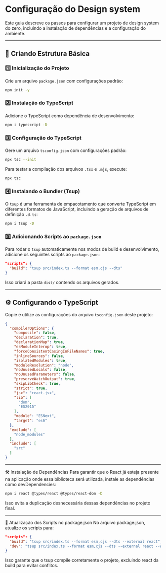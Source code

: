 # Configuração do Design system

Este guia descreve os passos para configurar um projeto de design system do zero, incluindo a instalação de dependências e a configuração do ambiente.

---

## 📁 Criando Estrutura Básica


### 1️⃣ Inicialização do Projeto
Crie um arquivo `package.json` com configurações padrão:
```sh
npm init -y
```

### 2️⃣ Instalação do TypeScript
Adicione o TypeScript como dependência de desenvolvimento:
```sh
npm i typescript -D
```

### 3️⃣ Configuração do TypeScript
Gere um arquivo `tsconfig.json` com configurações padrão:
```sh
npx tsc --init
```

Para testar a compilação dos arquivos `.tsx` e `.mjs`, execute:
```sh
npx tsc
```

### 4️⃣ Instalando o Bundler (Tsup)
O `tsup` é uma ferramenta de empacotamento que converte TypeScript em diferentes formatos de JavaScript, incluindo a geração de arquivos de definição `.d.ts`:
```sh
npm i tsup -D
```

### 5️⃣ Adicionando Scripts ao `package.json`
Para rodar o `tsup` automaticamente nos modos de build e desenvolvimento, adicione os seguintes scripts ao `package.json`:
```json
"scripts": {
  "build": "tsup src/index.ts --format esm,cjs --dts"
}
```

Isso criará a pasta `dist/` contendo os arquivos gerados.

---

## ⚙️ Configurando o TypeScript

Copie e utilize as configurações do arquivo `tsconfig.json` deste projeto:

```json
{
  "compilerOptions": {
    "composite": false,
    "declaration": true,
    "declarationMap": true,
    "esModuleInterop": true,
    "forceConsistentCasingInFileNames": true,
    "inlineSources": false,
    "isolatedModules": true,
    "moduleResolution": "node",
    "noUnusedLocals": false,
    "noUnusedParameters": false,
    "preserveWatchOutput": true,
    "skipLibCheck": true,
    "strict": true,
    "jsx": "react-jsx",
    "lib": [
      "dom",
      "ES2015"
    ],
    "module": "ESNext",
    "target": "es6"
  },
  "exclude": [
    "node_modules"
  ],
  "include": [
    "src"
  ]
}
```

---

🛠 Instalação de Dependências
Para garantir que o React já esteja presente na aplicação onde essa biblioteca será utilizada, instale as dependências como devDependencies:

```sh
npm i react @types/react @types/react-dom -D
```
Isso evita a duplicação desnecessária dessas dependências no projeto final.

---

🔧 Atualização dos Scripts no package.json
No arquivo package.json, atualize os scripts para:

```json
"scripts": {
  "build": "tsup src/index.ts --format esm,cjs --dts --external react",
  "dev": "tsup src/index.ts --format esm,cjs --dts --external react --watch"
}
```

Isso garante que o tsup compile corretamente o projeto, excluindo react da build para evitar conflitos.